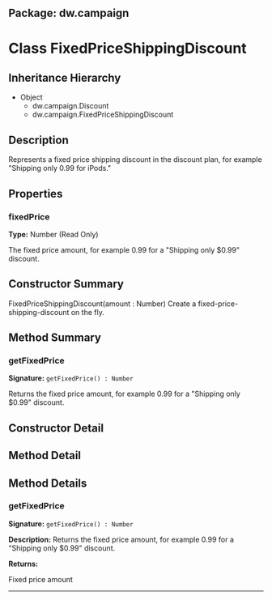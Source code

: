 ## Package: dw.campaign

# Class FixedPriceShippingDiscount

## Inheritance Hierarchy

- Object
  - dw.campaign.Discount
  - dw.campaign.FixedPriceShippingDiscount

## Description

Represents a fixed price shipping discount in the discount plan, for example "Shipping only 0.99 for iPods."

## Properties

### fixedPrice

**Type:** Number (Read Only)

The fixed price amount, for example 0.99 for a "Shipping only $0.99"
 discount.

## Constructor Summary

FixedPriceShippingDiscount(amount : Number) Create a fixed-price-shipping-discount on the fly.

## Method Summary

### getFixedPrice

**Signature:** `getFixedPrice() : Number`

Returns the fixed price amount, for example 0.99 for a "Shipping only $0.99" discount.

## Constructor Detail

## Method Detail

## Method Details

### getFixedPrice

**Signature:** `getFixedPrice() : Number`

**Description:** Returns the fixed price amount, for example 0.99 for a "Shipping only $0.99" discount.

**Returns:**

Fixed price amount

---